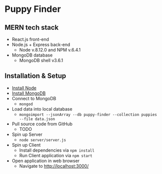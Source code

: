 # Puppy Finder

## MERN tech stack
  - React.js front-end
  - Node.js + Express back-end
    - Node v.8.12.0 and NPM v.6.4.1
  - MongoDB database
    - MongoDB shell v3.6.1

## Installation & Setup
  - [Install Node](https://nodejs.org/en/download/)
  - [Install MongoDB](https://docs.mongodb.com/manual/installation/)
  - Connect to MongoDB
    - `mongod`
  - Load data into local database
    - `mongoimport --jsonArray --db puppy-finder --collection puppies --file data.json`
  - Pull source code from GitHub
    - TODO
  - Spin up Server
    - `node server/server.js`
  - Spin up Client
    - Install dependencies via `npm install`
    - Run Client application via `npm start`
  - Open application in web browser
    - Navigate to [http://localhost:3000/](http://localhost:3000/)
